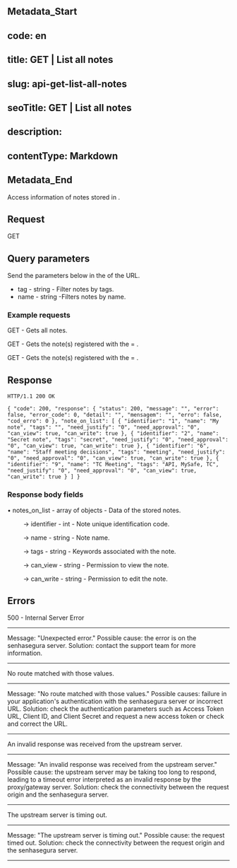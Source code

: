 ## Metadata_Start 
## code: en
## title: GET | List all notes 
## slug: api-get-list-all-notes 
## seoTitle: GET | List all notes 
## description:  
## contentType: Markdown 
## Metadata_End
Access information of notes stored in .


## Request


  GET 


## Query parameters
Send the parameters below in the  of the URL. 

* tag - string - Filter notes by tags.
* name - string -Filters notes by name.


### Example requests

 GET   - Gets all notes.

 GET  - Gets the note(s) registered with the  = .

 GET  - Gets the note(s) registered with the  = .
  
  
  ## Response 
`
HTTP/1.1 200 OK
`

`
{
    "code": 200,
    "response": {
        "status": 200,
        "message": "",
        "error": false,
        "error_code": 0,
        "detail": "",
        "mensagem": "",
        "erro": false,
        "cod_erro": 0
    },
    "note_on_list": [
        {
            "identifier": "1",
            "name": "My note",
            "tags": "",
            "need_justify": "0",
            "need_approval": "0",
            "can_view": true,
            "can_write": true
        },
        {
            "identifier": "2",
            "name": "Secret note",
            "tags": "secret",
            "need_justify": "0",
            "need_approval": "0",
            "can_view": true,
            "can_write": true
        },
        {
            "identifier": "6",
            "name": "Staff meeting decisions",
            "tags": "meeting",
            "need_justify": "0",
            "need_approval": "0",
            "can_view": true,
            "can_write": true
        },
        {
            "identifier": "9",
            "name": "TC Meeting",
            "tags": "API, MySafe, TC",
            "need_justify": "0",
            "need_approval": "0",
            "can_view": true,
            "can_write": true
        }
     ]
}
`
 
 ### Response body fields

    
&#8226; notes_on_list - array of objects - Data of the stored notes.


&nbsp;&emsp;&emsp;&nbsp;→ identifier - int - Note unique identification code.
    

&nbsp;&emsp;&emsp;&nbsp;→ name - string - Note name.


&nbsp;&emsp;&emsp;&nbsp;→ tags - string - Keywords associated with the note.


 &nbsp;&emsp;&emsp;&nbsp;→ can_view - string - Permission to view the note.
 
   
&nbsp;&emsp;&emsp;&nbsp;→ can_write - string - Permission to edit the note.
 
   


 ## Errors
 
    

500 - Internal Server Error

***
Message: "Unexpected error."
Possible cause: the error is on the senhasegura server.
Solution: contact the support team for more information.

***



No route matched with those values.

***
Message: "No route matched with those values."
Possible causes: failure in your application's authentication with the senhasegura server or incorrect URL.
Solution: check the authentication parameters such as Access Token URL, Client ID, and Client Secret and request a new access token or check and correct the URL.

***



An invalid response was received from the upstream server.

***
Message: "An invalid response was received from the upstream server."
Possible cause: the upstream server may be taking too long to respond, leading to a timeout error interpreted as an invalid response by the proxy/gateway server.
Solution: check the connectivity between the request origin and the senhasegura server.

***



The upstream server is timing out.

***
Message: "The upstream server is timing out."
Possible cause: the request timed out.
Solution: check the connectivity between the request origin and the senhasegura server.

***

     

